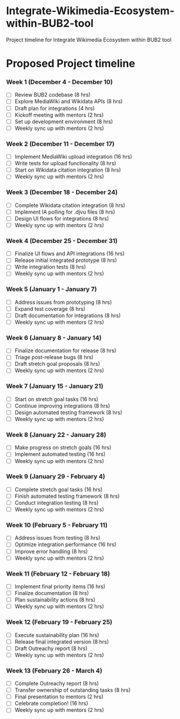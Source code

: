 # Integrate-Wikimedia-Ecosystem-within-BUB2-tool
Project timeline for Integrate Wikimedia Ecosystem within BUB2 tool

# Proposed Project timeline
### Week 1 (December 4 - December 10)

- [ ] Review BUB2 codebase (8 hrs)
- [ ] Explore MediaWiki and Wikidata APIs (8 hrs)  
- [ ] Draft plan for integrations (4 hrs)
- [ ] Kickoff meeting with mentors (2 hrs)
- [ ] Set up development environment (8 hrs) 
- [ ] Weekly sync up with mentors (2 hrs)

### Week 2 (December 11 - December 17) 

- [ ] Implement MediaWiki upload integration (16 hrs)
- [ ] Write tests for upload functionality (8 hrs) 
- [ ] Start on Wikidata citation integration (8 hrs)
- [ ] Weekly sync up with mentors (2 hrs)

### Week 3 (December 18 - December 24)

- [ ] Complete Wikidata citation integration (8 hrs)
- [ ] Implement IA polling for .djvu files (8 hrs)
- [ ] Design UI flows for integrations (8 hrs)
- [ ] Weekly sync up with mentors (2 hrs)  

### Week 4 (December 25 - December 31)

- [ ] Finalize UI flows and API integrations (16 hrs)
- [ ] Release initial integrated prototype (8 hrs)
- [ ] Write integration tests (8 hrs) 
- [ ] Weekly sync up with mentors (2 hrs)

### Week 5 (January 1 - January 7)

- [ ] Address issues from prototyping (8 hrs)
- [ ] Expand test coverage (8 hrs) 
- [ ] Draft documentation for integrations (8 hrs)
- [ ] Weekly sync up with mentors (2 hrs)

### Week 6 (January 8 - January 14)

- [ ] Finalize documentation for release (8 hrs)
- [ ] Triage post-release bugs (8 hrs)
- [ ] Draft stretch goal proposals (8 hrs)
- [ ] Weekly sync up with mentors (2 hrs)

### Week 7 (January 15 - January 21)

- [ ] Start on stretch goal tasks (16 hrs) 
- [ ] Continue improving integrations (8 hrs)
- [ ] Design automated testing framework (8 hrs)
- [ ] Weekly sync up with mentors (2 hrs)

### Week 8 (January 22 - January 28)

- [ ] Make progress on stretch goals (16 hrs)
- [ ] Implement automated testing (16 hrs) 
- [ ] Weekly sync up with mentors (2 hrs)

### Week 9 (January 29 - February 4)

- [ ] Complete stretch goal tasks (16 hrs)
- [ ] Finish automated testing framework (8 hrs) 
- [ ] Conduct integration testing (8 hrs)  
- [ ] Weekly sync up with mentors (2 hrs)

### Week 10 (February 5 - February 11) 

- [ ] Address issues from testing (8 hrs)
- [ ] Optimize integration performance (16 hrs)
- [ ] Improve error handling (8 hrs) 
- [ ] Weekly sync up with mentors (2 hrs)

### Week 11 (February 12 - February 18)

- [ ] Implement final priority items (16 hrs)
- [ ] Finalize documentation (8 hrs)
- [ ] Plan sustainability actions (8 hrs)
- [ ] Weekly sync up with mentors (2 hrs)

### Week 12 (February 19 - February 25)

- [ ] Execute sustainability plan (16 hrs) 
- [ ] Release final integrated version (8 hrs)
- [ ] Draft Outreachy report (8 hrs)
- [ ] Weekly sync up with mentors (2 hrs)

### Week 13 (February 26 - March 4)

- [ ] Complete Outreachy report (8 hrs)
- [ ] Transfer ownership of outstanding tasks (8 hrs)
- [ ] Final presentation to mentors (2 hrs)
- [ ] Celebrate completion! (16 hrs) 
- [ ] Weekly sync up with mentors (2 hrs)
